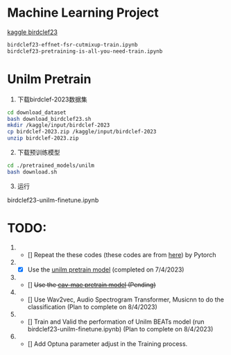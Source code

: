 # Machine Learning Project

[kaggle birdclef23](https://www.kaggle.com/competitions/birdclef-2023)

```bash
birdclef23-effnet-fsr-cutmixup-train.ipynb
birdclef23-pretraining-is-all-you-need-train.ipynb
```



# Unilm Pretrain

1. 下载birdclef-2023数据集

```bash
cd download_dataset
bash download_birdclef23.sh
mkdir /kaggle/input/birdclef-2023
cp birdclef-2023.zip /kaggle/input/birdclef-2023
unzip birdclef-2023.zip
```

2. 下载预训练模型

```bash
cd ./pretrained_models/unilm
bash download.sh
```

3. 运行

birdclef23-unilm-finetune.ipynb


# TODO:
1. - [] Repeat the these codes (these codes are from [here](https://www.kaggle.com/code/awsaf49/birdclef23-pretraining-is-all-you-need-train/notebook#Data-Augmentation-%F0%9F%8C%88)) by Pytorch 
2. - [x] Use the [unilm pretrain model](https://github.com/microsoft/unilm/tree/master/beats)   (completed on 7/4/2023)
3. - [] ~~Use the [cav-mae pretrain model](https://github.com/yuangongnd/cav-mae) (Pending)~~
4. - [] Use Wav2vec, Audio Spectrogram Transformer, Musicnn to do the classification  (Plan to complete on 8/4/2023)
5. - [] Train and Valid the performation of Unilm BEATs model (run birdclef23-unilm-finetune.ipynb) (Plan to complete on 8/4/2023)
6. - [] Add Optuna parameter adjust in the Training process.


